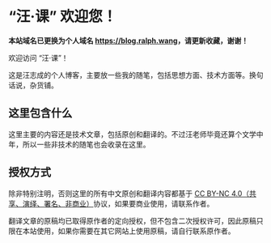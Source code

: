 # “汪·课” 欢迎您！

**本站域名已更换为个人域名 <https://blog.ralph.wang>，请更新收藏，谢谢！**

欢迎访问 “汪·课”！

这是汪志成的个人博客，主要放一些我的随笔，包括思想方面、技术方面等。换句话说，杂货铺。

## 这里包含什么

这里主要的内容还是技术文章，包括原创和翻译的。不过汪老师毕竟还算个文学中年，所以一些非技术的随笔也会收录在这里。

## 授权方式

除非特别注明，否则这里的所有中文原创和翻译内容都基于 [CC BY-NC 4.0（共享、演绎、署名、非商业）](https://creativecommons.org/licenses/by-nc/4.0/deed.zh)协议，如果要商业使用，请联系作者。

翻译文章的原稿均已取得原作者的定向授权，但不包含二次授权许可，因此原稿只限在本站使用，如果你需要在其它网站上使用原稿，请自行联系原作者。
